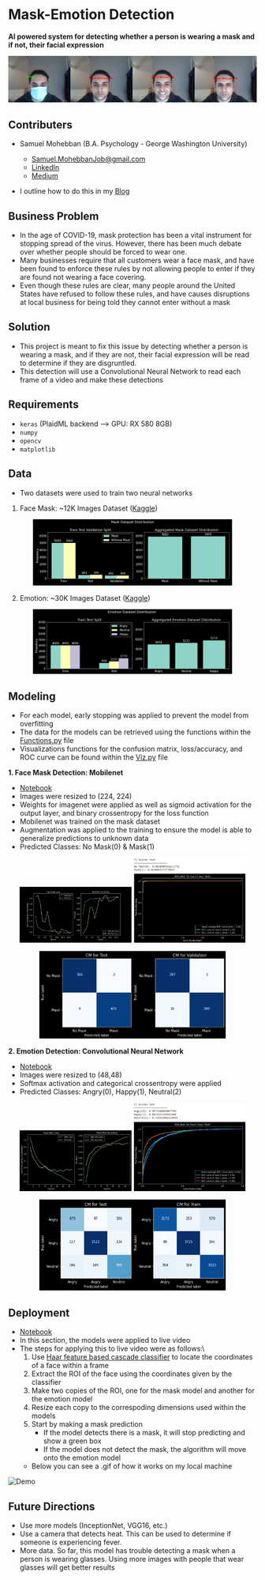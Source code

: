 # Mask-Emotion Detection

**AI powered system for detecting whether a person is wearing a mask and if not, their facial expression** 


![DemoStack](Images/DemoStack.png)

## Contributers
- Samuel Mohebban (B.A. Psychology - George Washington University)
    - Samuel.MohebbanJob@gmail.com
    - [LinkedIn](https://www.linkedin.com/in/samuel-mohebban-b50732139/)
    - [Medium](https://medium.com/@HeeebsInc)

- I outline how to do this in my [Blog](https://towardsdatascience.com/custom-object-detection-using-keras-and-opencv-ddfe89bb3c3?source=friends_link&sk=a4b802501d1cf4423bead44b94e7657a)

## Business Problem
- In the age of COVID-19, mask protection has been a vital instrument for stopping spread of the virus.  However, there has been much debate over whether people should be forced to wear one.  
- Many businesses require that all customers wear a face mask, and have been found to enforce these rules by not allowing people to enter if they are found not wearing a face covering.
- Even though these rules are clear, many people around the United States have refused to follow these rules, and have causes disruptions at local business for being told they cannot enter without a mask

## Solution
- This project is meant to fix this issue by detecting whether a person is wearing a mask, and if they are not, their facial expression will be read to determine if they are disgruntled. 
- This detection will use a Convolutional Neural Network to read each frame of a video and make these detections

## Requirements
- `keras` (PlaidML backend --> GPU: RX 580 8GB)
- `numpy`
- `opencv`
- `matplotlib`

## Data
- Two datasets were used to train two neural networks
1. Face Mask: ~12K Images Dataset ([Kaggle](https://www.kaggle.com/ashishjangra27/face-mask-12k-images-dataset?select=Face+Mask+Dataset))

<p align="center" width="100%">
    <img width="80%" src="Images/MaskDistribution.png"> 
</p>

2. Emotion: ~30K Images Dataset ([Kaggle](https://www.kaggle.com/msambare/fer2013))

<p align="center" width="100%">
    <img width="80%" src="Images/EmotionDistribution.png"> 
</p>

## Modeling
- For each model, early stopping was applied to prevent the model from overfitting
- The data for the models can be retrieved using the functions within the [Functions.py](PyFunctions/Functions.py) file
- Visualizations functions for the confusion matrix, loss/accuracy, and ROC curve can be found within the [Viz.py](PyFunctions/Viz.py) file 

**1. Face Mask Detection: Mobilenet**
- [Notebook](MobilenetMasks.ipynb)
- Images were resized to (224, 224)
- Weights for imagenet were applied as well as sigmoid activation for the output layer, and binary crossentropy for the loss function
- Mobilenet was trained on the mask dataset
- Augmentation was applied to the training to ensure the model is able to generalize predictions to unknown data 
- Predicted Classes: No Mask(0) & Mask(1)

<p align="center" width="100%">
    <img width="45%" src="Images/Mobilenet_Loss_Acc.png"> 
    <img width="45%" src="Images/Mobilenet_ROC_F1.png"> 
</p>

<p align="center" width="100%">
    <img width="75%" src="Images/Mobilenet_CM.png"> 
</p>

**2. Emotion Detection: Convolutional Neural Network** 
- [Notebook](NormalEmotions.ipynb)
- Images were resized to (48,48)
- Softmax activation and categorical crossentropy were applied
- Predicted Classes: Angry(0), Happy(1), Neutral(2)

<p align="center" width="100%">
    <img width="45%" src="Images/Normal_Loss_Acc.png"> 
    <img width="45%" src="Images/Normal_ROC_F1.png"> 
</p>

<p align="center" width="100%">
    <img width="75%" src="Images/Normal_CM.png"> 
</p>

## Deployment
- [Notebook](FaceDetector.ipynb)
- In this section, the models were applied to live video
- The steps for applying this to live video were as follows:\
    1. Use [Haar feature based cascade classifier](https://opencv-python-tutroals.readthedocs.io/en/latest/py_tutorials/py_objdetect/py_face_detection/py_face_detection.html) to locate the coordinates of a face within a frame
    2. Extract the ROI of the face using the coordinates given by the classifier
    3. Make two copies of the ROI, one for the mask model and another for the emotion model
    4. Resize each copy to the correspoding dimensions used within the models 
    5. Start by making a mask prediction
        - If the model detects there is a mask, it will stop predicting and show a green box
        - If the model does not detect the mask, the algorithm will move onto the emotion model
    - Below you can see a .gif of how it works on my local machine
    
![Demo](Images/Demo.gif)

## Future Directions

- Use more models (InceptionNet, VGG16, etc.)
- Use a camera that detects heat.  This can be used to determine if someone is experiencing fever.
- More data.  So far, this model has trouble detecting a mask when a person is wearing glasses.  Using more images with people that wear glasses will get better results
